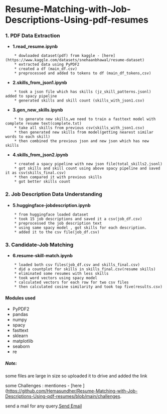 # Resume-Matching-with-Job-Descriptions-Using-pdf-resumes

### 1. PDF Data Extraction

* **1.read_resume.ipynb**
```steps
    * dowloaded dataset(pdf) from kaggle - [here](https://www.kaggle.com/datasets/snehaanbhawal/resume-dataset)
    * extracted data using PyPDF2
    * created a df (main_df.csv)
    * preprocessed and added to tokens to df (main_df_tokens,csv)
```

* **2.skills_from_json1.ipynb**
```steps
    * took a json file which has skills (jz_skill_patterns.jsonl) added to spacy pipeline
    * generated skills and skill count (skills_with_json1.csv)
```


* **3.gen_new_skills.ipynb**
```steps
    * to generate new skills,we need to train a fasttext model with complete resume text(complete.txt)
    * take all skills from previous csv(skills_with_json1.csv)
    * then generated new skills from model(getting nearest similar words to each skill)
    * then combined the previous json and new json which has new skills
```


* **4.skills_from_json2.ipynb**
```steps
    * created a spacy pipeline with new json file(total_skills2.jsonl)
    * got skills and skill count using above spacy pipeline and saved it as csv(skills_final.csv)
    * then compared it with previous skills
    * got better skills count
```

### 2. Job Description Data Understanding
* **5.huggingface-jobdescription.ipynb**
```steps
    * from huggingface loaded dataset
    * took 15 job descriptions and saved it a csv(job_df.csv)
    * preprocessed the job description text
    * using same spacy model , got skills for each description.
    * added it to the csv file(job_df.csv)
```

### 3. Candidate-Job Matching
* **6.resume-skill-match.ipynb**
```steps
    * loaded both csv files(job_df.csv and skills_final.csv)
    * did a countplot for skills in skills_final.csv(resume skills)
    * eliminated some resumes with less skills
    * took word vectors using spacy model
    * calculated vectors for each row for two csv files
    * then calculated cosine similarity and took top five(results.csv)
```






#### Modules used
* PyPDF2
* pandas
* numpy
* spacy
* fasttext
* sklearn
* matplotlib
* seaborn
* re


##### Note:
some files are large in size so uploaded it to drive and added the link

some Challenges : mentiones - [here ](https://github.com/Hemasundher/Resume-Matching-with-Job-Descriptions-Using-pdf-resumes/blob/main/challenges.


send a mail for any query.[Send Email](mailto:hemasundheraluru@gmail.com)
        